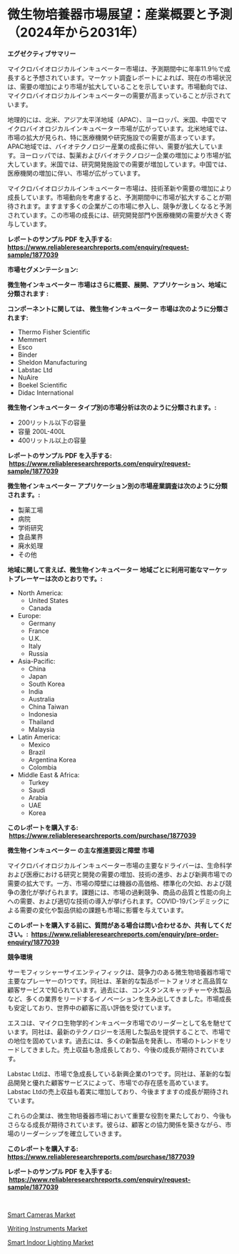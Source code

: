 <p><h1>微生物培養器市場展望：産業概要と予測（2024年から2031年）</h1></p><p><strong>エグゼクティブサマリー</strong></p>
<p><p>マイクロバイオロジカルインキュベーター市場は、予測期間中に年率11.9％で成長すると予想されています。マーケット調査レポートによれば、現在の市場状況は、需要の増加により市場が拡大していることを示しています。市場動向では、マイクロバイオロジカルインキュベーターの需要が高まっていることが示されています。</p><p>地理的には、北米、アジア太平洋地域（APAC）、ヨーロッパ、米国、中国でマイクロバイオロジカルインキュベーター市場が広がっています。北米地域では、市場の拡大が見られ、特に医療機関や研究施設での需要が高まっています。APAC地域では、バイオテクノロジー産業の成長に伴い、需要が拡大しています。ヨーロッパでは、製薬およびバイオテクノロジー企業の増加により市場が拡大しています。米国では、研究開発施設での需要が増加しています。中国では、医療機関の増加に伴い、市場が広がっています。</p><p>マイクロバイオロジカルインキュベーター市場は、技術革新や需要の増加により成長しています。市場動向を考慮すると、予測期間中に市場が拡大することが期待されます。ますます多くの企業がこの市場に参入し、競争が激しくなると予測されています。この市場の成長には、研究開発部門や医療機関の需要が大きく寄与しています。</p></p>
<p><strong>レポートのサンプル PDF を入手する: <a href="https://www.reliableresearchreports.com/enquiry/request-sample/1877039">https://www.reliableresearchreports.com/enquiry/request-sample/1877039</a></strong></p>
<p><strong>市場セグメンテーション:</strong></p>
<p><strong> 微生物インキュベーター 市場はさらに概要、展開、アプリケーション、地域に分類されます :</strong></p>
<p><strong>コンポーネントに関しては、 微生物インキュベーター 市場は次のように分類されます: &nbsp;</strong></p>
<p><ul><li>Thermo Fisher Scientific</li><li>Memmert</li><li>Esco</li><li>Binder</li><li>Sheldon Manufacturing</li><li>Labstac Ltd</li><li>NuAire</li><li>Boekel Scientific</li><li>Didac International</li></ul></p>
<p><strong> 微生物インキュベーター タイプ別の市場分析は次のように分類されます。:</strong></p>
<p><ul><li>200リットル以下の容量</li><li>容量 200L-400L</li><li>400リットル以上の容量</li></ul></p>
<p><strong>レポートのサンプル PDF を入手する: &nbsp;<a href="https://www.reliableresearchreports.com/enquiry/request-sample/1877039">https://www.reliableresearchreports.com/enquiry/request-sample/1877039</a></strong></p>
<p><strong> 微生物インキュベーター アプリケーション別の市場産業調査は次のように分類されます。:</strong></p>
<p><ul><li>製薬工場</li><li>病院</li><li>学術研究</li><li>食品業界</li><li>廃水処理</li><li>その他</li></ul></p>
<p><strong>地域に関して言えば、微生物インキュベーター 地域ごとに利用可能なマーケットプレーヤーは次のとおりです。:</strong></p>
<p><ul>
    <li>
        North America:
        <ul>
            <li>United States</li>
            <li>Canada</li>
        </ul>
    </li>
    <li>
        Europe:
        <ul>
            <li>Germany</li>
            <li>France</li>
            <li>U.K.</li>
            <li>Italy</li>
            <li>Russia</li>
        </ul>
    </li>
    <li>
        Asia-Pacific:
        <ul>
            <li>China</li>
            <li>Japan</li>
            <li>South Korea</li>
            <li>India</li>
            <li>Australia</li>
            <li>China Taiwan</li>
            <li>Indonesia</li>
            <li>Thailand</li>
            <li>Malaysia</li>
        </ul>
    </li>
    <li>
        Latin America:
        <ul>
            <li>Mexico</li>
            <li>Brazil</li>
            <li>Argentina Korea</li>
            <li>Colombia</li>
        </ul>
    </li>
    <li>
        Middle East & Africa:
        <ul>
            <li>Turkey</li>
            <li>Saudi</li>
            <li>Arabia</li>
            <li>UAE</li>
            <li>Korea</li>
        </ul>
    </li>
    </ul></p>
<p><strong>このレポートを購入する: &nbsp;<a href="https://www.reliableresearchreports.com/purchase/1877039">https://www.reliableresearchreports.com/purchase/1877039</a></strong></p>
<p><strong>微生物インキュベーター の主な推進要因と障壁 市場</strong></p>
<p><p>マイクロバイオロジカルインキュベーター市場の主要なドライバーは、生命科学および医療における研究と開発の需要の増加、技術の進歩、および新興市場での需要の拡大です。一方、市場の障壁には機器の高価格、標準化の欠如、および競争の激化が挙げられます。課題には、市場の過剰競争、商品の品質と性能の向上への需要、および適切な技術の導入が挙げられます。COVID-19パンデミックによる需要の変化や製品供給の課題も市場に影響を与えています。</p></p>
<p><strong>このレポートを購入する前に、質問がある場合は問い合わせるか、共有してください。:&nbsp; <a href="https://www.reliableresearchreports.com/enquiry/pre-order-enquiry/1877039">https://www.reliableresearchreports.com/enquiry/pre-order-enquiry/1877039</a></strong></p>
<p><strong>競争環境</strong></p>
<p><p>サーモフィッシャーサイエンティフィックは、競争力のある微生物培養器市場で主要なプレーヤーの1つです。同社は、革新的な製品ポートフォリオと高品質な顧客サービスで知られています。過去には、コンスタンスキャッチャーや氷製品など、多くの業界をリードするイノベーションを生み出してきました。市場成長も安定しており、世界中の顧客に高い評価を受けています。</p><p>エスコは、マイクロ生物学的インキュベータ市場でのリーダーとして名を馳せています。同社は、最新のテクノロジーを活用した製品を提供することで、市場での地位を固めています。過去には、多くの新製品を発表し、市場のトレンドをリードしてきました。売上収益も急成長しており、今後の成長が期待されています。</p><p>Labstac Ltdは、市場で急成長している新興企業の1つです。同社は、革新的な製品開発と優れた顧客サービスによって、市場での存在感を高めています。Labstac Ltdの売上収益も着実に増加しており、今後ますますの成長が期待されています。</p><p>これらの企業は、微生物培養器市場において重要な役割を果たしており、今後もさらなる成長が期待されています。彼らは、顧客との協力関係を築きながら、市場のリーダーシップを確立していきます。</p></p>
<p><strong>このレポートを購入する: &nbsp; <a href="https://www.reliableresearchreports.com/purchase/1877039">https://www.reliableresearchreports.com/purchase/1877039</a></strong></p>
<p><strong>レポートのサンプル PDF を入手する: &nbsp;<a href="https://www.reliableresearchreports.com/enquiry/request-sample/1877039">https://www.reliableresearchreports.com/enquiry/request-sample/1877039</a></strong><strong></strong></p>
<p>&nbsp;</p>
<p><p><a href="https://github.com/beatblasta/Market-Research-Report-List-2/blob/main/smart-cameras-market.md">Smart Cameras Market</a></p><p><a href="https://github.com/angelajermaine/Market-Research-Report-List-2/blob/main/writing-instruments-market.md">Writing Instruments Market</a></p><p><a href="https://github.com/shotows/Market-Research-Report-List-1/blob/main/smart-indoor-lighting-market.md">Smart Indoor Lighting Market</a></p></p>